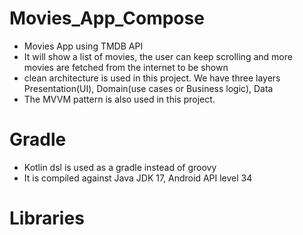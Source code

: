# Movies_App_Compose
- Movies App using TMDB API
- It will show a list of movies, the user can keep scrolling and more movies are fetched from the internet to be shown
- clean architecture is used in this project. We have three layers Presentation(UI), Domain(use cases or Business logic), Data
- The MVVM pattern is also used in this project.


# Gradle
- Kotlin dsl is used as a gradle instead of groovy
- It is compiled against Java JDK 17, Android API level 34

# Libraries
  
